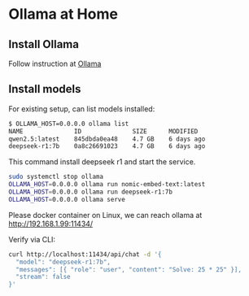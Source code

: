 
# Ollama at Home

## Install Ollama

Follow instruction at [Ollama](https://ollama.com/download)


## Install models

For existing setup, can list models installed:
```bash
$ OLLAMA_HOST=0.0.0.0 ollama list
NAME              ID              SIZE      MODIFIED   
qwen2.5:latest    845dbda0ea48    4.7 GB    6 days ago    
deepseek-r1:7b    0a8c26691023    4.7 GB    6 days ago  
```

This command install deepseek r1 and start the service.

```bash
sudo systemctl stop ollama
OLLAMA_HOST=0.0.0.0 ollama run nomic-embed-text:latest
OLLAMA_HOST=0.0.0.0 ollama run deepseek-r1:7b
OLLAMA_HOST=0.0.0.0 ollama serve
```

Please docker container on Linux, we can reach ollama at http://192.168.1.99:11434/

Verify via CLI:

```bash
curl http://localhost:11434/api/chat -d '{
  "model": "deepseek-r1:7b",
  "messages": [{ "role": "user", "content": "Solve: 25 * 25" }],
  "stream": false
}'
```